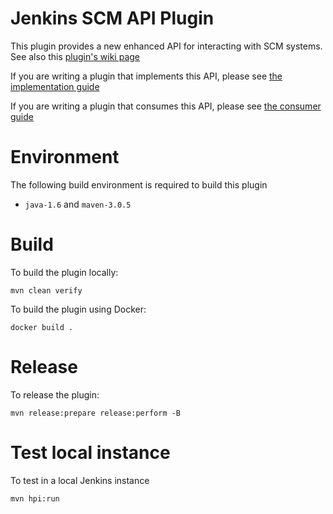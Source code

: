 # Jenkins SCM API Plugin

 This plugin provides a new enhanced API for interacting with SCM systems. See also this [plugin's wiki page][wiki]
 
 If you are writing a plugin that implements this API, please see [the implementation guide](docs/implementation.adoc)
 
 If you are writing a plugin that consumes this API, please see [the consumer guide](docs/consumer.adoc)

# Environment

The following build environment is required to build this plugin

* `java-1.6` and `maven-3.0.5`

# Build

To build the plugin locally:

    mvn clean verify

To build the plugin using Docker:

    docker build .

# Release

To release the plugin:

    mvn release:prepare release:perform -B

# Test local instance

To test in a local Jenkins instance

    mvn hpi:run

  [wiki]: http://wiki.jenkins-ci.org/display/JENKINS/SCM+API+Plugin
